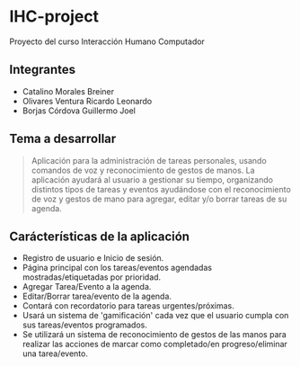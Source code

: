 # IHC-project
Proyecto del curso Interacción Humano Computador

## Integrantes
- Catalino Morales Breiner
- Olivares Ventura Ricardo Leonardo
- Borjas Córdova Guillermo Joel

## Tema a desarrollar
> Aplicación para la administración de tareas personales, usando comandos de voz y 
> reconocimiento de gestos de manos.
> La aplicación ayudará al usuario a gestionar su tiempo, organizando distintos
> tipos de tareas y eventos ayudándose con el reconocimiento de voz y gestos de 
> mano para agregar, editar y/o borrar tareas de su agenda.

## Carácterísticas de la aplicación
- Registro de usuario e Inicio de sesión.
- Página principal con los tareas/eventos agendadas mostradas/etiquetadas por prioridad.
- Agregar Tarea/Evento a la agenda.
- Editar/Borrar tarea/evento de la agenda.
- Contará con recordatorio para tareas urgentes/próximas.
- Usará un sistema de 'gamificación' cada vez que el usuario cumpla con sus tareas/eventos programados.
- Se utilizará un sistema de reconocimiento de gestos de las manos para realizar las acciones de marcar como completado/en progreso/eliminar una tarea/evento.
